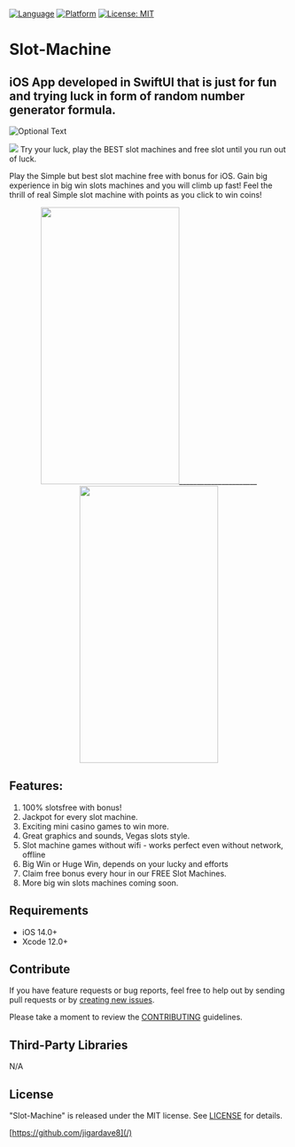 [![Language](http://img.shields.io/badge/language-SwiftUI-orange?style=flat
)](https://developer.apple.com/swift)
[![Platform](https://img.shields.io/badge/platform-iOS%20%7C%20-blue)]()
[![License: MIT](https://img.shields.io/badge/License-MIT-yellow.svg)](https://opensource.org/licenses/MIT)

# <h1>Slot-Machine</h1> 
<h2>iOS App developed in SwiftUI that is just for fun and trying luck in form of random number generator formula. </h2>

![Optional Text](https://user-images.githubusercontent.com/13096575/123420370-1d3ba600-d5d9-11eb-893d-8f8cfb8f4988.png)



<p align="center"> </P>
   <img src=”(https://user-images.githubusercontent.com/13096575/123420370-1d3ba600-d5d9-11eb-893d-8f8cfb8f4988.png)”>
Try your luck, play the BEST slot machines and free slot until you run out of luck.

Play the Simple but best slot machine free with bonus for iOS.
Gain big experience in big win slots machines and you will climb up fast! 
Feel the thrill of real Simple slot machine with points as you click to win  coins!

   <p align="center"> 
<img src="https://user-images.githubusercontent.com/13096575/123505557-70673480-d67d-11eb-806f-e5e1373a16c4.png" width="250" height="500">______________________ <img src="https://user-images.githubusercontent.com/13096575/123506109-2e8bbd80-d680-11eb-8af2-6337cd3991c4.gif" width="250" height="500"></P>



<h2>Features: </h2>

1. 100% slotsfree with bonus!
2. Jackpot for every slot machine.
3. Exciting mini casino games to win more.
4. Great graphics and sounds,  Vegas slots style.
7. Slot machine games without wifi - works perfect even without network, offline
8. Big Win or Huge Win, depends on your lucky and efforts
9. Claim free bonus every hour in our FREE Slot Machines.
10. More big win slots machines coming soon.
   
  </p>
 

  <div style="text-align: center">
  
  
  </div>
</p>

## Requirements

- iOS 14.0+
- Xcode 12.0+

## Contribute

If you have feature requests or bug reports, feel free to help out by sending pull requests or by [creating new issues](https://github.com/jigardave8/Slot-Machine/issues/new). 

Please take a moment to
review the [CONTRIBUTING](.github/CONTRIBUTING.md) guidelines.
    
## Third-Party Libraries

N/A


## License

"Slot-Machine" is released under the MIT license. See [LICENSE](mit) for details.

[https://github.com/jigardave8](/)

[swift-image]:https://img.shields.io/badge/swift-5.0-orange.svg
[swift-url]: https://swift.org/
[license-image]: https://img.shields.io/badge/License-MIT-blue.svg
[license-url]: LICENSE
